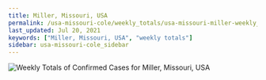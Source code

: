 ```yaml
---
title: Miller, Missouri, USA
permalink: /usa-missouri-cole/weekly_totals/usa-missouri-miller-weekly_totals.html
last_updated: Jul 20, 2021
keywords: ["Miller, Missouri, USA", "weekly totals"]
sidebar: usa-missouri-cole_sidebar
---
```


![Weekly Totals of Confirmed Cases for Miller, Missouri, USA](/covid_tracker/images/graphs/usa-missouri-miller-weekly_totals_graph.png)
